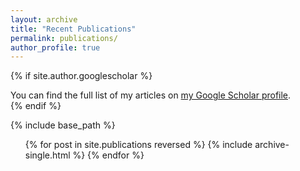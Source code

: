```yaml
---
layout: archive
title: "Recent Publications"
permalink: publications/
author_profile: true
---
```


{% if site.author.googlescholar %}
  <div class="wordwrap">You can find the full list of my articles on <a href="{{site.author.googlescholar}}">my Google Scholar profile</a>.</div>
{% endif %}

{% include base_path %}

<div class="{{ include.type | default: "list" }}__item">
  <article class="archive__item" itemscope itemtype="http://schema.org/CreativeWork">
    <ol class="bibliography">
      {% for post in site.publications reversed %}
        {% include archive-single.html %}
      {% endfor %}
    </ol>
  </article>
</div>
